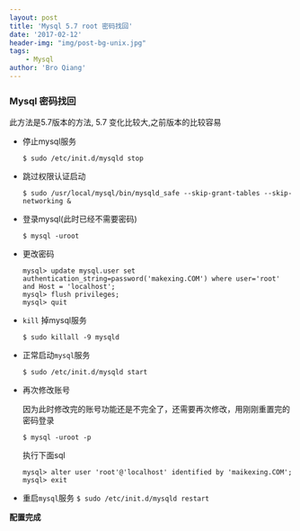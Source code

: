 ```yaml
---
layout: post
title: 'Mysql 5.7 root 密码找回'
date: '2017-02-12'
header-img: "img/post-bg-unix.jpg"
tags:
    - Mysql
author: 'Bro Qiang'
---
```


### Mysql 密码找回

此方法是5.7版本的方法, 5.7 变化比较大,之前版本的比较容易

- 停止mysql服务

    `$ sudo /etc/init.d/mysqld stop`

- 跳过权限认证启动

    `$ sudo /usr/local/mysql/bin/mysqld_safe --skip-grant-tables --skip-networking &`

- 登录mysql(此时已经不需要密码)

    `$ mysql -uroot`

- 更改密码

    ```Mysql
    mysql> update mysql.user set authentication_string=password('makexing.COM') where user='root' and Host = 'localhost';
    mysql> flush privileges;
    mysql> quit
    ```

- `kill` 掉mysql服务

    `$ sudo killall -9 mysqld`

- 正常启动`mysql`服务

    `$ sudo /etc/init.d/mysqld start`

- 再次修改账号

    因为此时修改完的账号功能还是不完全了，还需要再次修改，用刚刚重置完的密码登录

    `$ mysql -uroot -p`

    执行下面sql

    ```Mysql
    mysql> alter user 'root'@'localhost' identified by 'maikexing.COM';
    mysql> exit
    ```

- 重启`mysql`服务
    `$ sudo /etc/init.d/mysqld restart`

**配置完成**